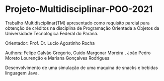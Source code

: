# Projeto-Multidisciplinar-POO-2021 

Trabalho Multidisciplinar(TM) apresentado como requisito parcial para obtenção de créditos na disciplina de Programação Orientada a Objetos da Universidade Tecnológica Federal do Paraná.

Orientador: Prof. Dr. Lucio Agostinho Rocha

Authors:
Felipe Galvão Gregorio, Guido Margonar Moreira , João Pedro Moreto Lourenção e Mariana Gonçalves Rodrigues

Desenvolvimento de uma simulação de uma maquina de snacks e bebidas linguagem Java.





